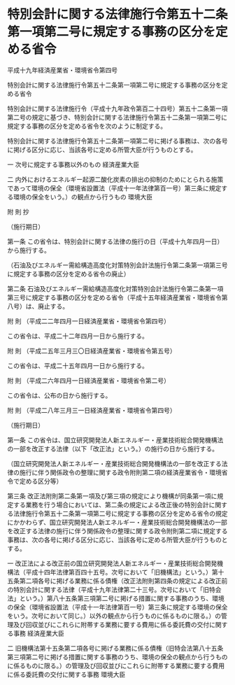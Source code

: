 # 特別会計に関する法律施行令第五十二条第一項第二号に規定する事務の区分を定める省令

平成十九年経済産業省・環境省令第四号

特別会計に関する法律施行令第五十二条第一項第二号に規定する事務の区分を定める省令

特別会計に関する法律施行令（平成十九年政令第百二十四号）第五十二条第一項第二号の規定に基づき、特別会計に関する法律施行令第五十二条第一項第二号に規定する事務の区分を定める省令を次のように制定する。

特別会計に関する法律施行令第五十二条第一項第二号に掲げる事務は、次の各号に掲げる区分に応じ、当該各号に定める所管大臣が行うものとする。

一 次号に規定する事務以外のもの 経済産業大臣

二 内外におけるエネルギー起源二酸化炭素の排出の抑制のためにとられる施策であって環境の保全（環境省設置法（平成十一年法律第百一号）第三条に規定する環境の保全をいう。）の観点から行うもの 環境大臣

附 則 抄

（施行期日）

第一条 この省令は、特別会計に関する法律の施行の日（平成十九年四月一日）から施行する。

（石油及びエネルギー需給構造高度化対策特別会計法施行令第二条第一項第三号に規定する事務の区分を定める省令の廃止）

第二条 石油及びエネルギー需給構造高度化対策特別会計法施行令第二条第一項第三号に規定する事務の区分を定める省令（平成十五年経済産業省・環境省令第八号）は、廃止する。

附 則 （平成二二年四月一日経済産業省・環境省令第四号）

この省令は、平成二十二年四月一日から施行する。

附 則 （平成二五年三月三〇日経済産業省・環境省令第五号）

この省令は、平成二十五年四月一日から施行する。

附 則 （平成二六年四月一日経済産業省・環境省令第二号）

この省令は、公布の日から施行する。

附 則 （平成二八年三月三一日経済産業省・環境省令第四号）

（施行期日）

第一条 この省令は、国立研究開発法人新エネルギー・産業技術総合開発機構法の一部を改正する法律（以下「改正法」という。）の施行の日から施行する。

（国立研究開発法人新エネルギー・産業技術総合開発機構法の一部を改正する法律の施行に伴う関係政令の整理に関する政令附則第二項の経済産業省令・環境省令で定める区分等）

第三条 改正法附則第二条第一項及び第三項の規定により機構が同条第一項に規定する業務を行う場合においては、第二条の規定による改正後の特別会計に関する法律施行令第五十二条第一項第二号に規定する事務の区分を定める省令の規定にかかわらず、国立研究開発法人新エネルギー・産業技術総合開発機構法の一部を改正する法律の施行に伴う関係政令の整理に関する政令附則第二項に規定する事務は、次の各号に掲げる区分に応じ、当該各号に定める所管大臣が行うものとする。

一 改正法による改正前の国立研究開発法人新エネルギー・産業技術総合開発機構法（平成十四年法律第百四十五号。次号において「旧機構法」という。）第十五条第二項各号に掲げる業務に係る債権（改正法附則第四条の規定による改正前の特別会計に関する法律（平成十九年法律第二十三号。次号において「旧特会法」という。）第八十五条第三項第二号に掲げる措置に関する事務のうち、環境の保全（環境省設置法（平成十一年法律第百一号）第三条に規定する環境の保全をいう。次号において同じ。）以外の観点から行うものに係るものに限る。）の管理及び回収並びにこれらに附帯する業務に要する費用に係る委託費の交付に関する事務 経済産業大臣

二 旧機構法第十五条第二項各号に掲げる業務に係る債権（旧特会法第八十五条第三項第二号に掲げる措置に関する事務のうち、環境の保全の観点から行うものに係るものに限る。）の管理及び回収並びにこれらに附帯する業務に要する費用に係る委託費の交付に関する事務 環境大臣
